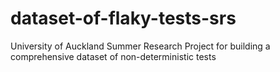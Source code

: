 # dataset-of-flaky-tests-srs
University of Auckland Summer Research Project for building a comprehensive dataset of non-deterministic tests
